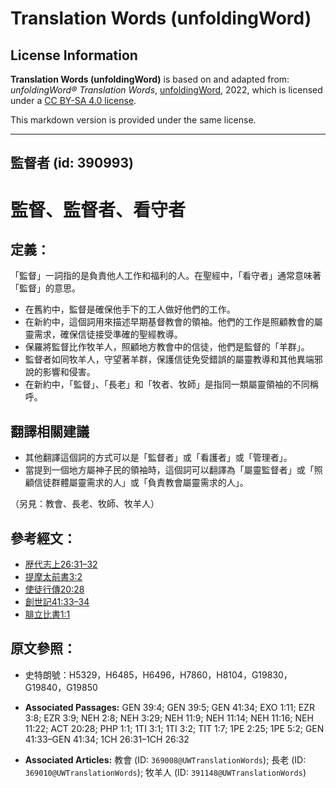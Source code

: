 # Translation Words (unfoldingWord)

## License Information

**Translation Words (unfoldingWord)** is based on and adapted from: _unfoldingWord® Translation Words_, [unfoldingWord](https://unfoldingword.org/utw), 2022, which is licensed under a [CC BY-SA 4.0 license](https://creativecommons.org/licenses/by-sa/4.0/legalcode.en).

This markdown version is provided under the same license.



--------------------------------

## 監督者 (id: 390993)

監督、監督者、看守者
==========

定義：
---

「監督」一詞指的是負責他人工作和福利的人。在聖經中，「看守者」通常意味著「監督」的意思。

* 在舊約中，監督是確保他手下的工人做好他們的工作。
* 在新約中，這個詞用來描述早期基督教會的領袖。他們的工作是照顧教會的屬靈需求，確保信徒接受準確的聖經教導。
* 保羅將監督比作牧羊人，照顧地方教會中的信徒，他們是監督的「羊群」。
* 監督者如同牧羊人，守望著羊群，保護信徒免受錯誤的屬靈教導和其他異端邪說的影響和侵害。
* 在新約中，「監督」、「長老」和「牧者、牧師」是指同一類屬靈領袖的不同稱呼。

翻譯相關建議
------

* 其他翻譯這個詞的方式可以是「監督者」或「看護者」或「管理者」。
* 當提到一個地方屬神子民的領袖時，這個詞可以翻譯為「屬靈監督者」或「照顧信徒群體屬靈需求的人」或「負責教會屬靈需求的人」。

（另見：教會、長老、牧師、牧羊人）

參考經文：
-----

* [歴代志上26:31–32](https://ref.ly/1Chr26:31-1Chr26:32)
* [提摩太前書3:2](https://ref.ly/1Tim3:2)
* [使徒行傳20:28](https://ref.ly/Acts20:28)
* [創世記41:33–34](https://ref.ly/Gen41:33-Gen41:34)
* [腓立比書1:1](https://ref.ly/Phil1:1)

原文參照：
-----

* 史特朗號：H5329，H6485，H6496，H7860，H8104，G19830，G19840，G19850

* **Associated Passages:** GEN 39:4; GEN 39:5; GEN 41:34; EXO 1:11; EZR 3:8; EZR 3:9; NEH 2:8; NEH 3:29; NEH 11:9; NEH 11:14; NEH 11:16; NEH 11:22; ACT 20:28; PHP 1:1; 1TI 3:1; 1TI 3:2; TIT 1:7; 1PE 2:25; 1PE 5:2; GEN 41:33–GEN 41:34; 1CH 26:31–1CH 26:32
* **Associated Articles:** 教會 (ID: `369008@UWTranslationWords`); 長老 (ID: `369010@UWTranslationWords`); 牧羊人 (ID: `391148@UWTranslationWords`)

